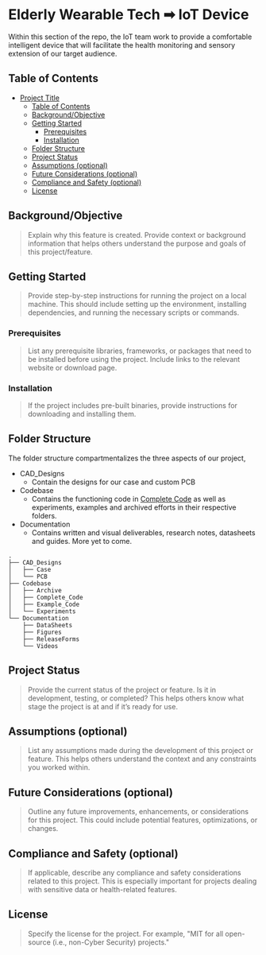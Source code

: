 # Elderly Wearable Tech ➡ IoT Device

 Within this section of the repo, the IoT team work to provide a comfortable intelligent device that will facilitate the health monitoring and sensory extension of our target audience.
## Table of Contents

- [Project Title](#project-title)
  - [Table of Contents](#table-of-contents)
  - [Background/Objective](#backgroundobjective)
  - [Getting Started](#getting-started)
    - [Prerequisites](#prerequisites)
    - [Installation](#installation)
  - [Folder Structure](#folder-structure)
  - [Project Status](#project-status)
  - [Assumptions (optional)](#assumptions-optional)
  - [Future Considerations (optional)](#future-considerations-optional)
  - [Compliance and Safety (optional)](#compliance-and-safety-optional)
  - [License](#license)

## Background/Objective

> Explain why this feature is created. Provide context or background information that helps others understand the purpose and goals of this project/feature.

## Getting Started

> Provide step-by-step instructions for running the project on a local machine. This should include setting up the environment, installing dependencies, and running the necessary scripts or commands.

### Prerequisites

> List any prerequisite libraries, frameworks, or packages that need to be installed before using the project. Include links to the relevant website or download page.

### Installation

> If the project includes pre-built binaries, provide instructions for downloading and installing them.

## Folder Structure

The folder structure compartmentalizes the three aspects of our project, 
- CAD_Designs
    - Contain the designs for our case and custom PCB
- Codebase
    - Contains the functioning code in [Complete Code](https://github.com/Redback-Operations/Elderly_Wearable_Tech/tree/main/IoT_Wearable/Codebase/Complete_Code) as well as experiments, examples and archived efforts in their respective folders.
- Documentation
    - Contains written and visual deliverables, research notes, datasheets and guides. More yet to come. 
```
.
├── CAD_Designs
│   ├── Case
│   └── PCB
├── Codebase
│   ├── Archive
│   ├── Complete_Code
│   ├── Example_Code
│   └── Experiments
└── Documentation
    ├── DataSheets
    ├── Figures
    ├── ReleaseForms
    └── Videos

```

## Project Status

> Provide the current status of the project or feature. Is it in development, testing, or completed? This helps others know what stage the project is at and if it’s ready for use.

## Assumptions (optional)

> List any assumptions made during the development of this project or feature. This helps others understand the context and any constraints you worked within.

## Future Considerations (optional)

> Outline any future improvements, enhancements, or considerations for this project. This could include potential features, optimizations, or changes.

## Compliance and Safety (optional)

> If applicable, describe any compliance and safety considerations related to this project. This is especially important for projects dealing with sensitive data or health-related features.

## License

> Specify the license for the project. For example, "MIT for all open-source (i.e., non-Cyber Security) projects."
